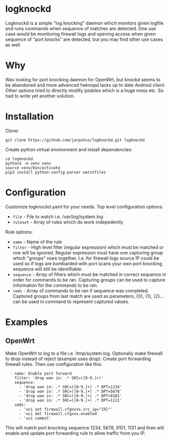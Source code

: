 # logknockd
Logknockd is a simple "log knocking" daemon which monitors given logfile and runs commands when sequence of matches are detected. One use case would be monitoring firewall logs and opening access when given sequence of "port knocks" are detected, but you may find other use cases as well.

# Why 
Was looking for port knocking daemon for OpenWrt, but knockd seems to be abandoned and more advanced fwknopd lacks up to date Android client. Other options tried to directly modify iptables which is a huge mess etc. So had to write yet another solution.

# Installation
Clone:
```
git clone https://github.com/jarpatus/logknockd.git logknockd
```

Create python virtual environment and install dependencies: 
```
cd logknockd
python3 -m venv venv
source venv/bin/activate
pip3 install python-config-parser watchfiles
```

# Configuration
Customize logknockd.yaml for your needs. Top level configuration options:
* ```file``` - File to watch i.e. /var/log/system.log
* ```ruleset``` - Array of rules which do work indepedently

Rule options:
* ```name``` - Name of the rule
* ```filter``` - High level filter (regular expression) which must be matched or row will be ignored. Regular expression must have one capturing group which "groups" rows together. I.e. for firewall logs source IP could be used so if logs are bombarded with port scans your own port knocking sequence will still be identifiable.
* ```sequence``` - Array of filters which must be matched in correct sequence in order for commands to be ran. Capturing groups can be used to capture information for the commands to be ran.
* ```cmds``` - Array of commands to be ran if sequence was completed. Captured groups from last match are used as parameters, {0}, {1}, {2}... can be used in command to represent captured values.

# Examples

## OpenWrt
Make OpenWrt to log to a file i.e. /tmp/system.log. Optionally make firewall to drop instead of reject (example uses drop). Create port forwarding firewall rules. Then use configuration like this:
```
  - name: Enable port forward
    filter: 'drop wan in: .* SRC=([0-9.]+)'
    sequence:
      - 'drop wan in: .* SRC=([0-9.]+) .* DPT=1234'
      - 'drop wan in: .* SRC=([0-9.]+) .* DPT=5678'
      - 'drop wan in: .* SRC=([0-9.]+) .* DPT=9101'
      - 'drop wan in: .* SRC=([0-9.]+) .* DPT=1121'
    cmds:
      - 'uci set firewall.cfgxxxx.src_ip="{0}"'
      - 'uci del firewall.cfgxxx.enabled'
      - 'uci commit'
```

This will match port knocking sequence 1234, 5678, 9101, 1121 and then will enable and update port forwarding rule to allow traffic from you IP.



